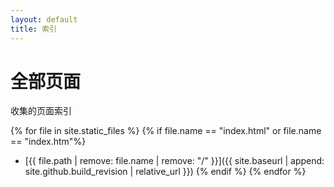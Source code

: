 ```yaml
---
layout: default
title: 索引
---
```


# 全部页面

收集的页面索引

{% for file in site.static_files %}
    {% if file.name == "index.html" or file.name == "index.htm"%}
    
* [{{ file.path | remove: file.name | remove: "/" }}]({{ site.baseurl | append: site.github.build_revision | relative_url }})
    {% endif %}
{% endfor %}